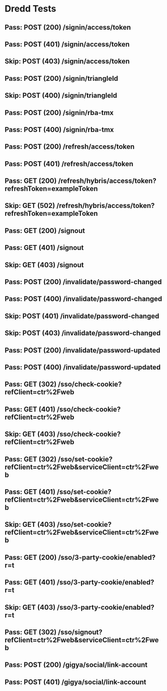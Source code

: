 # Dredd Tests
## Pass: POST (200) /signin/access/token
## Pass: POST (401) /signin/access/token
## Skip: POST (403) /signin/access/token
## Pass: POST (200) /signin/triangleId
## Skip: POST (400) /signin/triangleId
## Pass: POST (200) /signin/rba-tmx
## Pass: POST (400) /signin/rba-tmx
## Pass: POST (200) /refresh/access/token
## Pass: POST (401) /refresh/access/token
## Pass: GET (200) /refresh/hybris/access/token?refreshToken=exampleToken
## Skip: GET (502) /refresh/hybris/access/token?refreshToken=exampleToken
## Pass: GET (200) /signout
## Pass: GET (401) /signout
## Skip: GET (403) /signout
## Pass: POST (200) /invalidate/password-changed
## Pass: POST (400) /invalidate/password-changed
## Skip: POST (401) /invalidate/password-changed
## Skip: POST (403) /invalidate/password-changed
## Pass: POST (200) /invalidate/password-updated
## Pass: POST (400) /invalidate/password-updated
## Pass: GET (302) /sso/check-cookie?refClient=ctr%2Fweb
## Pass: GET (401) /sso/check-cookie?refClient=ctr%2Fweb
## Skip: GET (403) /sso/check-cookie?refClient=ctr%2Fweb
## Pass: GET (302) /sso/set-cookie?refClient=ctr%2Fweb&serviceClient=ctr%2Fweb
## Pass: GET (401) /sso/set-cookie?refClient=ctr%2Fweb&serviceClient=ctr%2Fweb
## Skip: GET (403) /sso/set-cookie?refClient=ctr%2Fweb&serviceClient=ctr%2Fweb
## Pass: GET (200) /sso/3-party-cookie/enabled?r=t
## Pass: GET (401) /sso/3-party-cookie/enabled?r=t
## Skip: GET (403) /sso/3-party-cookie/enabled?r=t
## Pass: GET (302) /sso/signout?refClient=ctr%2Fweb&serviceClient=ctr%2Fweb
## Pass: POST (200) /gigya/social/link-account
## Pass: POST (401) /gigya/social/link-account
